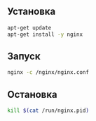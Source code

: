 ## Установка

```bash
apt-get update
apt-get install -y nginx
```

## Запуск

```bash
nginx -c /nginx/nginx.conf
```

## Остановка

```bash
kill $(cat /run/nginx.pid)
```
